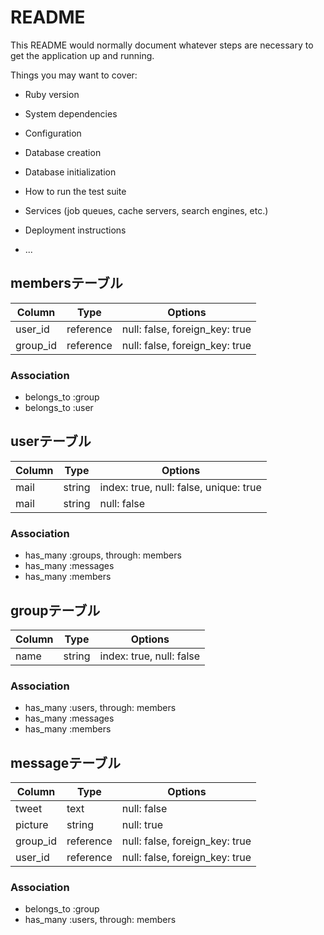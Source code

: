 # README

This README would normally document whatever steps are necessary to get the
application up and running.

Things you may want to cover:

* Ruby version

* System dependencies

* Configuration

* Database creation

* Database initialization

* How to run the test suite

* Services (job queues, cache servers, search engines, etc.)

* Deployment instructions

* ...
## membersテーブル

|Column|Type|Options|
|------|----|-------|
|user_id|reference|null: false, foreign_key: true|
|group_id|reference|null: false, foreign_key: true|

### Association
- belongs_to :group
- belongs_to :user

## userテーブル

|Column|Type|Options|
|------|----|-------|
|mail|string|index: true, null: false, unique: true|
|mail|string|null: false|

### Association
- has_many :groups, through: members
- has_many :messages
- has_many :members

## groupテーブル

|Column|Type|Options|
|------|----|-------|
|name|string|index: true, null: false|

### Association
- has_many :users, through: members
- has_many :messages
- has_many :members

## messageテーブル
|Column|Type|Options|
|------|----|-------|
|tweet|text|null: false|
|picture|string|null: true|
|group_id|reference|null: false, foreign_key: true|
|user_id|reference|null: false, foreign_key: true|

### Association
- belongs_to :group
- has_many :users, through: members
